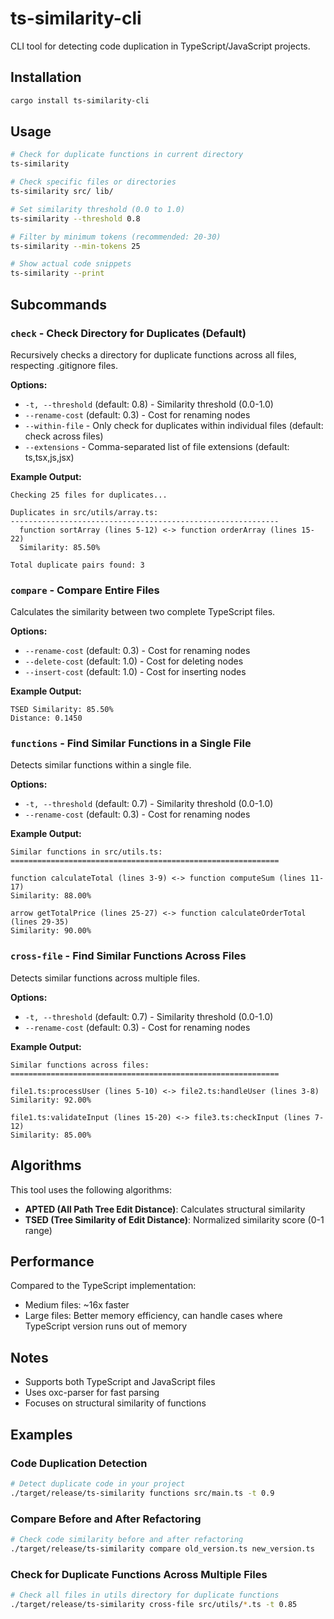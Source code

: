 # ts-similarity-cli

CLI tool for detecting code duplication in TypeScript/JavaScript projects.

## Installation

```bash
cargo install ts-similarity-cli
```

## Usage

```bash
# Check for duplicate functions in current directory
ts-similarity

# Check specific files or directories
ts-similarity src/ lib/

# Set similarity threshold (0.0 to 1.0)
ts-similarity --threshold 0.8

# Filter by minimum tokens (recommended: 20-30)
ts-similarity --min-tokens 25

# Show actual code snippets
ts-similarity --print
```

## Subcommands

### `check` - Check Directory for Duplicates (Default)

Recursively checks a directory for duplicate functions across all files, respecting .gitignore files.

**Options:**
- `-t, --threshold` (default: 0.8) - Similarity threshold (0.0-1.0)
- `--rename-cost` (default: 0.3) - Cost for renaming nodes
- `--within-file` - Only check for duplicates within individual files (default: check across files)
- `--extensions` - Comma-separated list of file extensions (default: ts,tsx,js,jsx)

**Example Output:**
```
Checking 25 files for duplicates...

Duplicates in src/utils/array.ts:
------------------------------------------------------------
  function sortArray (lines 5-12) <-> function orderArray (lines 15-22)
  Similarity: 85.50%

Total duplicate pairs found: 3
```

### `compare` - Compare Entire Files

Calculates the similarity between two complete TypeScript files.

**Options:**
- `--rename-cost` (default: 0.3) - Cost for renaming nodes
- `--delete-cost` (default: 1.0) - Cost for deleting nodes
- `--insert-cost` (default: 1.0) - Cost for inserting nodes

**Example Output:**
```
TSED Similarity: 85.50%
Distance: 0.1450
```

### `functions` - Find Similar Functions in a Single File

Detects similar functions within a single file.

**Options:**
- `-t, --threshold` (default: 0.7) - Similarity threshold (0.0-1.0)
- `--rename-cost` (default: 0.3) - Cost for renaming nodes

**Example Output:**
```
Similar functions in src/utils.ts:
============================================================

function calculateTotal (lines 3-9) <-> function computeSum (lines 11-17)
Similarity: 88.00%

arrow getTotalPrice (lines 25-27) <-> function calculateOrderTotal (lines 29-35)
Similarity: 90.00%
```

### `cross-file` - Find Similar Functions Across Files

Detects similar functions across multiple files.

**Options:**
- `-t, --threshold` (default: 0.7) - Similarity threshold (0.0-1.0)
- `--rename-cost` (default: 0.3) - Cost for renaming nodes

**Example Output:**
```
Similar functions across files:
============================================================

file1.ts:processUser (lines 5-10) <-> file2.ts:handleUser (lines 3-8)
Similarity: 92.00%

file1.ts:validateInput (lines 15-20) <-> file3.ts:checkInput (lines 7-12)
Similarity: 85.00%
```

## Algorithms

This tool uses the following algorithms:

- **APTED (All Path Tree Edit Distance)**: Calculates structural similarity
- **TSED (Tree Similarity of Edit Distance)**: Normalized similarity score (0-1 range)

## Performance

Compared to the TypeScript implementation:
- Medium files: ~16x faster
- Large files: Better memory efficiency, can handle cases where TypeScript version runs out of memory

## Notes

- Supports both TypeScript and JavaScript files
- Uses oxc-parser for fast parsing
- Focuses on structural similarity of functions

## Examples

### Code Duplication Detection

```bash
# Detect duplicate code in your project
./target/release/ts-similarity functions src/main.ts -t 0.9
```

### Compare Before and After Refactoring

```bash
# Check code similarity before and after refactoring
./target/release/ts-similarity compare old_version.ts new_version.ts
```

### Check for Duplicate Functions Across Multiple Files

```bash
# Check all files in utils directory for duplicate functions
./target/release/ts-similarity cross-file src/utils/*.ts -t 0.85
```